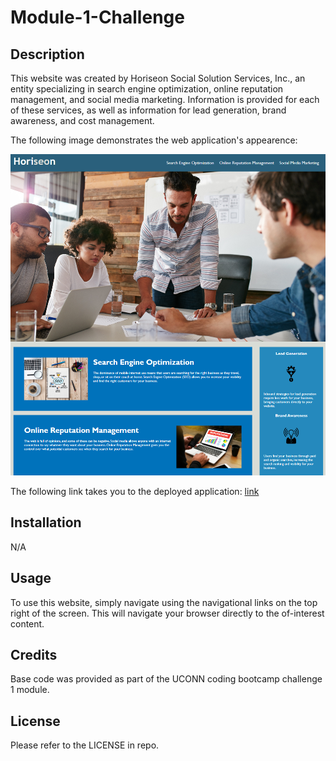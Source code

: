 # Module-1-Challenge

## Description
This website was created by Horiseon Social Solution Services, Inc., an entity specializing in search engine optimization, online reputation management, and social media marketing. Information is provided for each of these services, as well as information for lead generation, brand awareness, and cost management.

The following image demonstrates the web application's appearence:

![web application appearance](./assets/images/Horiseon-website-snapshot.PNG)

The following link takes you to the deployed application: [link](https://f-kreuk.github.io/Module-1-Challenge/)

## Installation
N/A

## Usage
To use this website, simply navigate using the navigational links on the top right of the screen. This will navigate your browser directly to the of-interest content.

## Credits
Base code was provided as part of the UCONN coding bootcamp challenge 1 module.

## License
Please refer to the LICENSE in repo.